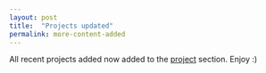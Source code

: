 ```yaml
---
layout: post
title:  "Projects updated"
permalink: more-content-added
---
```

All recent projects added now added to the [project](project) section. Enjoy :)
